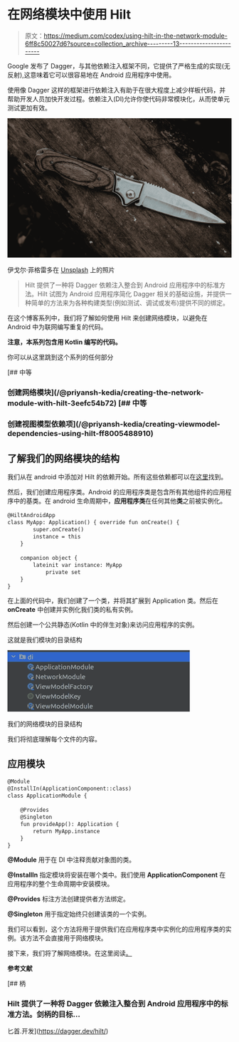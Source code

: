 # 在网络模块中使用 Hilt

> 原文：<https://medium.com/codex/using-hilt-in-the-network-module-6ff8c50027d6?source=collection_archive---------13----------------------->

Google 发布了 Dagger，与其他依赖注入框架不同，它提供了严格生成的实现(无反射),这意味着它可以很容易地在 Android 应用程序中使用。

使用像 Dagger 这样的框架进行依赖注入有助于在很大程度上减少样板代码，并帮助开发人员加快开发过程。依赖注入(DI)允许你使代码非常模块化，从而使单元测试更加有效。

![](img/7a6c39884e52f59651349a85b520f895.png)

伊戈尔·菲格雷多在 [Unsplash](https://unsplash.com?utm_source=medium&utm_medium=referral) 上的照片

> Hilt 提供了一种将 Dagger 依赖注入整合到 Android 应用程序中的标准方法。Hilt 试图为 Android 应用程序简化 Dagger 相关的基础设施，并提供一种简单的方法来为各种构建类型(例如测试、调试或发布)提供不同的绑定。

在这个博客系列中，我们将了解如何使用 Hilt 来创建网络模块，以避免在 Android 中为联网编写重复的代码。

**注意，本系列包含用 Kotlin 编写的代码。**

你可以从这里跳到这个系列的任何部分

 [## 中等

### 创建网络模块](/@priyansh-kedia/creating-the-network-module-with-hilt-3eefc54b72)  [## 中等

### 创建视图模型依赖项](/@priyansh-kedia/creating-viewmodel-dependencies-using-hilt-ff8005488910) 

## 了解我们的网络模块的结构

我们从在 android 中添加对 Hilt 的依赖开始。所有这些依赖都可以在[这里](https://developer.android.com/training/dependency-injection/hilt-android#setup)找到。

然后，我们创建应用程序类。Android 的应用程序类是包含所有其他组件的应用程序中的基类。在 android 生命周期中，**应用程序类**在任何其他**类**之前被实例化。

```
@HiltAndroidApp
class MyApp: Application() { override fun onCreate() {
        super.onCreate()
        instance = this
    }

    companion object {
        lateinit var instance: MyApp
            private set
    }
}
```

在上面的代码中，我们创建了一个类，并将其扩展到 Application 类。然后在 **onCreate** 中创建并实例化我们类的私有实例。

然后创建一个公共静态(Kotlin 中的伴生对象)来访问应用程序的实例。

这就是我们模块的目录结构

![](img/0a3ac6b617f1cd6d395412d805ac3b6f.png)

我们的网络模块的目录结构

我们将彻底理解每个文件的内容。

## 应用模块

```
@Module
@InstallIn(ApplicationComponent::class)
class ApplicationModule {

    @Provides
    @Singleton
    fun provideApp(): Application {
        return MyApp.instance
    }
}
```

**@Module** 用于在 DI 中注释贡献对象图的类。

**@InstallIn** 指定模块将安装在哪个类中。我们使用 **ApplicationComponent** 在应用程序的整个生命周期中安装模块。

**@Provides** 标注方法创建提供者方法绑定。

**@Singleton** 用于指定始终只创建该类的一个实例。

我们可以看到，这个方法将用于提供我们在应用程序类中实例化的应用程序类的实例。该方法不会直接用于网络模块。

接下来，我们将了解网络模块。在这里阅读[。](/@priyansh-kedia/creating-the-network-module-with-hilt-3eefc54b72)

**参考文献**

 [## 柄

### Hilt 提供了一种将 Dagger 依赖注入整合到 Android 应用程序中的标准方法。剑柄的目标…

匕首.开发](https://dagger.dev/hilt/)